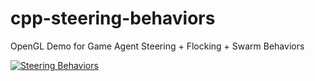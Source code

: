 # cpp-steering-behaviors
OpenGL Demo for Game Agent Steering + Flocking + Swarm Behaviors

[![Steering Behaviors](https://img.youtube.com/vi/_IxxhQy4PDU?list=PLrse-Wx_wJPC96jwgPBXTVjMvpjNVtz-i/0.jpg)](https://youtu.be/_IxxhQy4PDU?list=PLrse-Wx_wJPC96jwgPBXTVjMvpjNVtz-i "Steering Behaviors")

